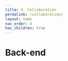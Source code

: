 ```yaml
---
title: 4. Collaboration
permalink: /collaboration/
layout: home
nav_order: 4
has_children: true
---
```


# Back-end
